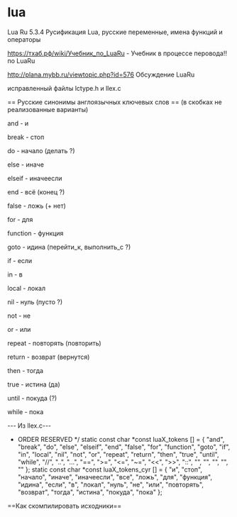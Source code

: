 # lua
Lua Ru 5.3.4 Русификация Lua, русские переменные, имена функций и операторы

https://тхаб.рф/wiki/Учебник_по_LuaRu - Учебник в процессе перовода!! по LuaRu

http://plana.mybb.ru/viewtopic.php?id=576 Обсуждение LuaRu 

исправленный файлы lctype.h и llex.c

== Русские синонимы англоязычных ключевых слов ==
(в скобках не реализованные варианты)

and - и

break - стоп 

do - начало (делать ?)

else - иначе

elseif - иначеесли

end - всё (конец ?)

false - ложь (+ нет) 

for - для

function - функция

goto - идина (перейти_к, выполнить_с ?)

if - если 

in - в 

local - локал

nil - нуль (пусто ?) 

not - не 

or - или

repeat - повторять (повторить)

return - возврат (вернутся)

then - тогда

true - истина (да)

until - покуда (?)

while - пока

--- Из llex.c---
* ORDER RESERVED */
static const char *const luaX_tokens [] = {
    "and", "break", "do", "else", "elseif",
    "end", "false", "for", "function", "goto", "if",
    "in", "local", "nil", "not", "or", "repeat",
    "return", "then", "true", "until", "while",
    "//", "..", "...", "==", ">=", "<=", "~=",
    "<<", ">>", "::", "<eof>",
    "<number>", "<integer>", "<name>", "<string>"
};
static const char *const luaX_tokens_cyr [] = {
    "и", "стоп", "начало", "иначе", "иначеесли",
    "все", "ложь", "для", "функция", "идина", "если",
    "в", "локал", "нуль", "не", "или", "повторять",
    "возврат", "тогда", "истина", "покуда", "пока"
};

==Как скомпилировать исходники==
